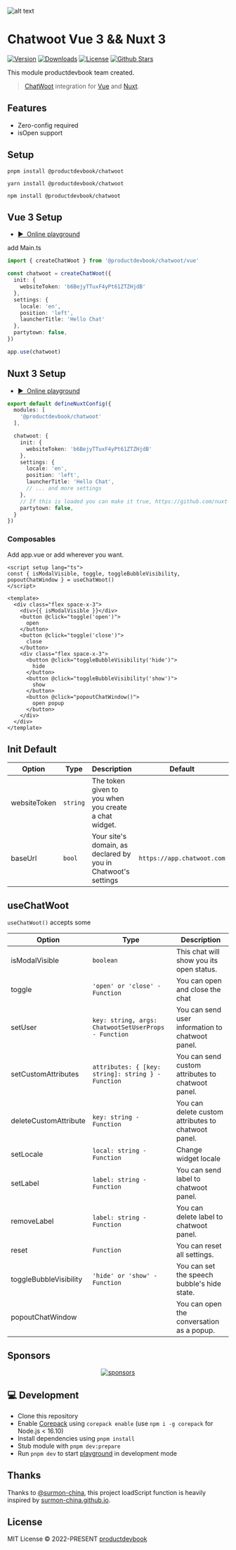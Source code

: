 ![alt text](./.github/assets/chatwoot.png)

# Chatwoot Vue 3 && Nuxt 3
<p>
      <a href="https://www.npmjs.com/package/@productdevbook/chatwoot"><img src="https://img.shields.io/npm/v/@productdevbook/chatwoot.svg?style=flat&colorA=002438&colorB=28CF8D" alt="Version"></a>
      <a href="https://www.npmjs.com/package/@productdevbook/chatwoot"><img src="https://img.shields.io/npm/dm/@productdevbook/chatwoot.svg?style=flat&colorA=002438&colorB=28CF8D" alt="Downloads"></a>
      <a href="./LICENSE"><img src="https://img.shields.io/github/license/productdevbookcom/chatwoot.svg?style=flat&colorA=002438&colorB=28CF8D" alt="License"></a>
      <a href="https://github.com/productdevbookcom/chatwoot">
      <img src="https://img.shields.io/github/stars/productdevbookcom/chatwoot.svg?style=social&label=Star&maxAge=2592000" alt="Github Stars"> </a>
</p>

This module productdevbook team created.

> [ChatWoot](https://www.chatwoot.com/help-center) integration for [Vue](https://vuejs.org)
> and [Nuxt](https://nuxtjs.org).

## Features

- Zero-config required
- isOpen support

## Setup
```
pnpm install @productdevbook/chatwoot
```
```
yarn install @productdevbook/chatwoot
```
```
npm install @productdevbook/chatwoot
```

## Vue 3 Setup

- [▶️ &nbsp;Online playground](https://stackblitz.com/github/productdevbookcom/chatwoot/tree/main/demo/vue3)

add Main.ts

```ts
import { createChatWoot } from '@productdevbook/chatwoot/vue'

const chatwoot = createChatWoot({
  init: {
    websiteToken: 'b6BejyTTuxF4yPt61ZTZHjdB'
  },
  settings: {
    locale: 'en',
    position: 'left',
    launcherTitle: 'Hello Chat'
  },
  partytown: false,
})

app.use(chatwoot)
```

## Nuxt 3 Setup

- [▶️ &nbsp;Online playground](https://stackblitz.com/github/productdevbookcom/chatwoot/tree/main/demo/nuxt3)

```ts
export default defineNuxtConfig({
  modules: [
    '@productdevbook/chatwoot'
  ],

  chatwoot: {
    init: {
      websiteToken: 'b6BejyTTuxF4yPt61ZTZHjdB'
    },
    settings: {
      locale: 'en',
      position: 'left',
      launcherTitle: 'Hello Chat',
      // ... and more settings
    },
    // If this is loaded you can make it true, https://github.com/nuxt-modules/partytown
    partytown: false,
  }
})
```

### Composables
Add app.vue or add wherever you want.

```vue
<script setup lang="ts">
const { isModalVisible, toggle, toggleBubbleVisibility, popoutChatWindow } = useChatWoot()
</script>

<template>
  <div class="flex space-x-3">
    <div>{{ isModalVisible }}</div>
    <button @click="toggle('open')">
      open
    </button>
    <button @click="toggle('close')">
      close
    </button>
    <div class="flex space-x-3">
      <button @click="toggleBubbleVisibility('hide')">
        hide
      </button>
      <button @click="toggleBubbleVisibility('show')">
        show
      </button>
      <button @click="popoutChatWindow()">
        open popup
      </button>
    </div>
  </div>
</template>
```

## Init Default

| Option         | Type     | Description                                                       | Default                  |
| -------------- | -------- | ----------------------------------------------------------------- | ------------------------ |
| websiteToken         | `string` | The token given to you when you create a chat widget. |    |
| baseUrl       | `bool`   | Your site's domain, as declared by you in Chatwoot's settings | `https://app.chatwoot.com`    |

## useChatWoot

`useChatWoot()` accepts some

| Option         | Type     | Description                                                        |
| -------------- | -------- | -----------------------------------------------------------------  |
| isModalVisible   | `boolean` | This chat will show you its open status.    |
| toggle       | `'open' or 'close' - Function `   |   You can open and close the chat   |
| setUser       | `key: string, args: ChatwootSetUserProps - Function`   | You can send user information to chatwoot panel.     |
| setCustomAttributes       | `attributes: { [key: string]: string } - Function`   | You can send custom attributes to chatwoot panel.   |
| deleteCustomAttribute       | `key: string - Function`   | You can delete custom attributes to chatwoot panel.   |
| setLocale       | `local: string - Function`   |  Change widget locale  |
| setLabel       | `label: string - Function`   |  You can send label to chatwoot panel.        |
| removeLabel       | `label: string - Function`   |  You can delete label to chatwoot panel.        |
| reset       | `Function` |  You can reset all settings.   |
| toggleBubbleVisibility       | `'hide' or 'show' - Function`   | You can set the speech bubble's hide state.    |
| popoutChatWindow       |  | You can open the conversation as a popup.  |

## Sponsors

<p align="center">
  <a href="https://cdn.jsdelivr.net/gh/productdevbook/static/sponsors.svg">
    <img alt="sponsors" src='https://cdn.jsdelivr.net/gh/productdevbook/static/sponsors.svg'/>
  </a>
</p>

## 💻 Development

- Clone this repository
- Enable [Corepack](https://github.com/nodejs/corepack) using `corepack enable` (use `npm i -g corepack` for Node.js < 16.10)
- Install dependencies using `pnpm install`
- Stub module with `pnpm dev:prepare`
- Run `pnpm dev` to start [playground](./playground) in development mode

## Thanks

Thanks to [@surmon-china](https://github.com/surmon-china), this project loadScript function is heavily inspired by [surmon-china.github.io](https://github.com/surmon-china/surmon-china.github.io).

## License

MIT License © 2022-PRESENT [productdevbook](https://github.com/productdevbook)
